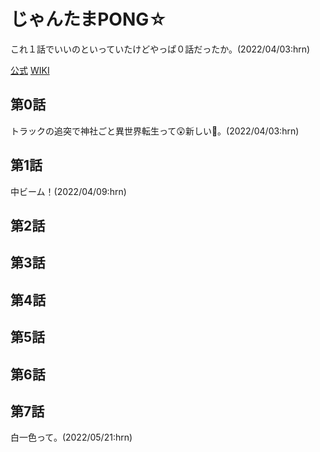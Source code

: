 # じゃんたまPONG☆

これ１話でいいのといっていたけどやっぱ０話だったか。(2022/04/03:hrn)

[公式](https://mahjongsoul-pong.jp/) 
[WIKI](https://ja.wikipedia.org/wiki/%E9%9B%80%E9%AD%82_-%E3%81%98%E3%82%83%E3%82%93%E3%81%9F%E3%81%BE-) 

## 第0話

トラックの追突で神社ごと異世界転生って:astonished:新しい:thinking:。(2022/04/03:hrn)

## 第1話

中ビーム！(2022/04/09:hrn)

## 第2話

## 第3話

## 第4話

## 第5話

## 第6話

## 第7話

白一色って。(2022/05/21:hrn)
